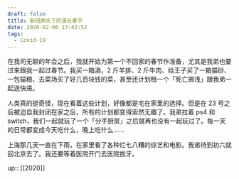 ```yaml
---
draft: false
title: 新冠肺炎下的漫长春节
date: 2020-02-06 13:42:52
tags:
  - Covid-19
---
```

在我司无聊的年会之后，我就开始为第一个不回家的春节作准备，尤其是我弟也要过来跟我一起过春节。我买一箱酒，2 斤羊排、2 斤牛肉、给王子买了一箱猫砂、一包猫粮、去菜场买了好几百块钱的菜，甚至还计划租一个「死亡搁浅」跟我弟一起送快递。

<!-- more -->

人类真的挺奇怪，现在看着这些计划，好像都是宅在家里的选择。但是在 23 号之后被迫自我封闭在家之后，所有的计划都变得索然无趣了。我弟拉着 ps4 和 switch，我们一起就玩了一个「分手厨房」之后就再也没有一起玩过了。每一天的日常都变成今天吃什么，晚上吃什么……

上海那几天一直在下雨，在家里看了各种烂七八糟的综艺和电影。我弟待到初六就回北京去了。我还要等着医院开门去医院拔牙。

up:: [[2020]]
